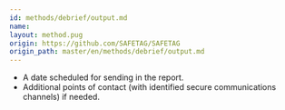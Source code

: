 ```yaml
---
id: methods/debrief/output.md
name: 
layout: method.pug
origin: https://github.com/SAFETAG/SAFETAG
origin_path: master/en/methods/debrief/output.md
---
```


  * A date scheduled for sending in the report.
  * Additional points of contact (with identified secure communications channels) if needed.

